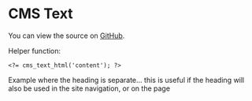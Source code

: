 
# CMS Text

You can view the source on [GitHub](https://github.com/craigfrancis/framework/blob/master/framework/0.1/library/class/cms/cms-text.php).

Helper function:

	<?= cms_text_html('content'); ?>

Example where the heading is separate... this is useful if the heading will also be used in the site navigation, or on the page <title>:

	<?= cms_text_html(array('section' => 'heading', 'wrapper_tag' => 'h1')); ?>
	<?= cms_text_html(array('section' => 'content')); ?>

---

## Configuration

Change path... must be done before calling the above helper function, but often used when you have a /item/123/ type page, and don't want the 123 being used in the path:

	config::set('cms.default.path', '/item/');

To make editable:

	config::set('cms.default.editable', ADMIN_LOGGED_IN);

---

## Full object version

Initialisation with profile or config:

	$cms_text = new cms_text('profile');

	$cms_text = new cms_text(array(
			'profile'     => 'example',
			'revision'    => 0,
			'processor'   => 'markdown',
			'editable'    => false, // See above
			'log_missing' => true,
			'versions'    => array(), // See below
			'priority'    => array(), // See below
		));

The 'profile' allows you to have use config variables:

	$config['cms.profile.name'] = 'value';

To retrieve the HTML content:

	echo $cms_text->html('section');

	echo $cms_text->html(array(
			'path'        => '/',
			'section'     => 'content',
			'default'     => 'Lorem ipsum dolor sit amet...',
			'variables'   => array('count' => 5), // e.g. "You have [COUNT] messages" - note the issue with 1 message (singular) in English
			'wrapper_tag' => 'div',
			'editable'    => false, // Default from init
			'log_missing' => true, // Default from init
			'global'      => false, // Make globally available to all pages (e.g. the page title)
			'marker'      => 'marker',
		));

---

## Version support

Set via config:

	$config['cms.default.versions'] = array();
	$config['cms.default.priority'] = array();

Or when creating the `cms_text` object:

	$cms_text = new cms_text(array(
			'priority' => array(),
		));

Version example - should be fixed for the profile:

	versions = array(
			'English'         => array('lang' => 'en', 'country' => ''),
			'French'          => array('lang' => 'fr', 'country' => ''),
			'Spanish'         => array('lang' => 'es', 'country' => ''),
			'Canadian French' => array('lang' => 'fr', 'country' => 'ca'),
		);

Priority examples:

	priority = array('English'); // Try English, then move onto the default.

	priority = array(
			'Canadian French',
			'French',
			'English',
		); // Try Canadian French first, French, English, then the default.

---

Helper methods

	cms_text::cache_files();
	cms_text::cache_clear();

This will return/clear all cache files, or you can pass in a path for a particular page.

---

Explain about `cms_tags/cms_markdown`.

https://www.w3.org/International/articles/composite-messages/Overview

https://www.localeapp.com/

And the cms_text controller for the admin.

